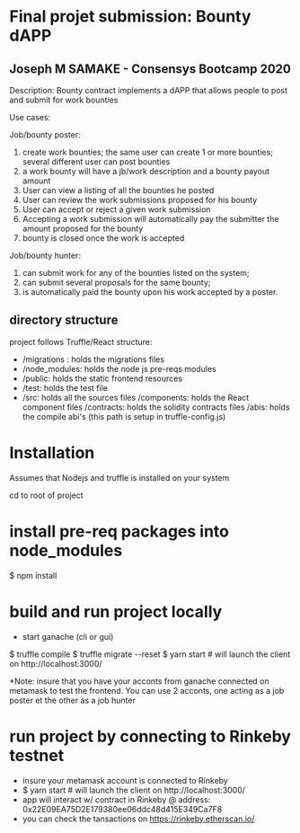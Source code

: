 # Final projet submission: Bounty dAPP
## Joseph M SAMAKE - Consensys Bootcamp 2020

Description: Bounty contract implements a dAPP that allows people to post and submit for work bounties

Use cases:

Job/bounty poster:
1. create work bounties; the same user can create 1 or more bounties; several different user can post bounties
2. a work bounty will have a jb/work description and a bounty payout amount
3. User can view a listing of all the bounties he posted
4. User can review the work submissions proposed for his bounty
5. User can accept or reject a given work submission
6. Accepting a work submission will automatically pay the submitter the amount proposed for the bounty
7. bounty is closed once the work is accepted

Job/bounty hunter:
1. can submit work for any of the bounties listed on the system;
2. can submit several proposals for the same bounty;
3. is automatically paid the bounty upon his work accepted by a poster.

## directory structure

project follows Truffle/React structure:

- /migrations : holds the migrations files
- /node_modules: holds the node js pre-reqs modules
- /public: holds the static frontend resources
- /test: holds the test file
- /src: holds all the sources files 
	/components: holds the React component files
	/contracts: holds the solidity contracts files
	/abis: holds the compile abi's (this path is setup in truffle-config.js)

# Installation

Assumes that Nodejs and truffle is installed on your system

cd to root of project

# install pre-req packages into node_modules
$ npm install 


# build and run project locally
- start ganache (cli or gui)

$ truffle compile
$ truffle migrate --reset
$ yarn start   # will launch the client on http://localhost:3000/  

*Note: insure that you have your acconts from ganache connected on metamask to test the frontend.
You can use 2 acconts, one acting as a job poster et the other as a job hunter

# run project by connecting to Rinkeby testnet
- insure your metamask account is connected to Rinkeby
- $ yarn start   # will launch the client on http://localhost:3000/ 
- app will interact w/ contract in Rinkeby @ address: 0x22E09EA75D2E179380ee06ddc48d415E349Ca7F8
- you can check the tansactions on https://rinkeby.etherscan.io/

   
